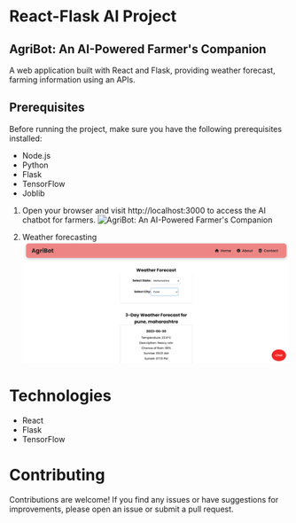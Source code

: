 
# React-Flask AI Project

## AgriBot: An AI-Powered Farmer's Companion


A web application built with React and Flask, providing weather forecast, farming information using an APIs.

## Prerequisites

Before running the project, make sure you have the following prerequisites installed:

- Node.js
- Python
- Flask
- TensorFlow
- Joblib


1. Open your browser and visit http://localhost:3000 to access the AI chatbot for farmers.
   ![AgriBot: An AI-Powered Farmer's Companion](./web_images/home_page.png)

2. Weather forecasting
 ![AgriBot_weather](./web_images/weather.png)

# Technologies
* React
* Flask
* TensorFlow


# Contributing
Contributions are welcome! If you find any issues or have suggestions for improvements, please open an issue or submit a pull request.


